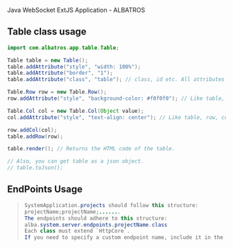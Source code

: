 Java WebSocket ExtJS Application - ALBATROS







Table class usage
-----------------

```java
import com.albatros.app.table.Table;

Table table = new Table();
table.addAttribute("style", "width: 100%");
table.addAttribute("border", "1");
table.addAttribute("class", "table"); // class, id etc. All attributes are supported.

Table.Row row = new Table.Row();
row.addAttribute("style", "background-color: #f0f0f0"); // Like table, row also supports attributes.

Table.Col col = new Table.Col(Object value);
col.addAttribute("style", "text-align: center"); // Like table, row, col also supports attributes.

row.addCol(col);
table.addRow(row);

table.render(); // Returns the HTML code of the table.

// Also, you can get table as a json object.
// table.toJson();
```

EndPoints Usage
----------------------------
>```java
>SystemApplication.projects should follow this structure:
>projectName;projectName;.......
>The endpoints should adhere to this structure:
>alba.system.server.endpoints.projectName.class
>Each class must extend `HttpCore`. 
>If you need to specify a custom endpoint name, include it in the constructor using `setRoute("routeName")`**.
>```






